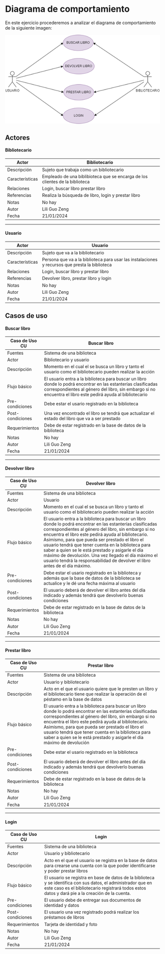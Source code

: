 # Diagrama de comportamiento

En este ejercicio procederemos a analizar el diagrama de comportamiento de la siguiente imagen: 

![biblioteca](biblioteca.drawio.png)

## Actores

#### Bibliotecario

|  Actor | Bibliotecario |
|---|---|
| Descripción  | Sujeto que trabaja como un bibliotecario  |
| Características  | Empleado de una biblibioteca que se encarga de los clientes de la biblioteca |
| Relaciones | Login, buscar libro prestar libro  |
| Referencias | Realiza la búsqueda de libro, login y prestar libro|   
|  Notas |  No hay |
| Autor  | Lili Guo Zeng |
|Fecha | 21/01/2024 |

---
#### Usuario

|  Actor | Usuario |
|---|---|
| Descripción  | Sujeto que va a la bibliotecario  |
| Características  | Persona que va a la biblioteca para usar las instalaciones y recursos que presta la biblioteca |
| Relaciones | Login, buscar libro y prestar libro |
| Referencias | Devolver libro, prestar libro y login |   
|  Notas |  No hay |
| Autor  | Lili Guo Zeng |
|Fecha | 21/01/2024 |

## Casos de uso

#### Buscar libro

  |  Caso de Uso	CU | Buscar libro |
  |---|---|
  | Fuentes  | Sistema de una biblioteca  |
  | Actor  |  Bibliotecario y usuario  |
  | Descripción | Momento en el cual el se busca un libro y tanto el usuario como el bibliotecario pueden realizar la acción  |
  | Flujo básico | El usuario entra a la biblioteca para buscar un libro donde lo podrá encontrar en las estanterías clasificadas correspondientes al género del libro, sin embargo si no encuentra el libro este pedirá ayuda al bibliotecario |
  | Pre-condiciones | Debe estar el usario registrado en la biblioteca  |  
  | Post-condiciones  | Una vez encontrado el libro se tendrá que actualizar el estado del libro que va a ser prestado |  
  |  Requerimientos | Debe de estar registrado en la base de datos de la biblioteca  |
  |  Notas |  No hay |
  | Autor  | Lili Guo Zeng |
  |Fecha | 21/01/2024 |

---
  #### Devolver libro

  |  Caso de Uso	CU | Devolver libro |
  |---|---|
  | Fuentes  | Sistema de una biblioteca  |
  | Actor  |  Usuario  |
  | Descripción | Momento en el cual el se busca un libro y tanto el usuario como el bibliotecario pueden realizar la acción  |
  | Flujo básico | El usuario entra a la biblioteca para buscar un libro donde lo podrá encontrar en las estanterías clasificadas correspondientes al género del libro, sin embargo si no encuentra el libro este pedirá ayuda al bibliotecario. Asimismo, para que pueda ser prestado el libro el usuario tendrá que tener cuenta en la biblioteca para saber a quien se le está prestado y asigarle el día máximo de devolución. Una vez llegado el día máximo el usuario tendrá la responsabilidad de devolver el libro antes de el día máximo. |
  | Pre-condiciones | Debe estar el usario registrado en la biblioteca y además que la base de datos de la biblioteca se actualice y le dé una fecha máxima al usuario  |  
  | Post-condiciones  | El usuario deberá de devolver el libro antes del día indicado y además tendrá que devolverlo buenas condiciones |  
  |  Requerimientos | Debe de estar registrado en la base de datos de la biblioteca  |
  |  Notas |  No hay |
  | Autor  | Lili Guo Zeng |
  |Fecha | 21/01/2024 |

---
#### Prestar libro

  |  Caso de Uso	CU | Prestar libro |
  |---|---|
  | Fuentes  | Sistema de una biblioteca  |
  | Actor  |  Usuario y bibliotecario  |
  | Descripción | Acto en el que el usuario quiere que le presten un libro y el bibliotecario tiene que realizar la operación de el péstamo en la base de datos  |
  | Flujo básico | El usuario entra a la biblioteca para buscar un libro donde lo podrá encontrar en las estanterías clasificadas correspondientes al género del libro, sin embargo si no encuentra el libro este pedirá ayuda al bibliotecario. Asimismo, para que pueda ser prestado el libro el usuario tendrá que tener cuenta en la biblioteca para saber a quien se le está prestado y asigarle el día máximo de devolución |
  | Pre-condiciones | Debe estar el usario registrado en la biblioteca |  
  | Post-condiciones  | El usuario deberá de devolver el libro antes del día indicado y además tendrá que devolverlo buenas condiciones |  
  |  Requerimientos | Debe de estar registrado en la base de datos de la biblioteca  |
  |  Notas |  No hay |
  | Autor  | Lili Guo Zeng |
  |Fecha | 21/01/2024 |

  --- 
  #### Login

  |  Caso de Uso	CU | Login |
  |---|---|
  | Fuentes  | Sistema de una biblioteca  |
  | Actor  |  Usuario y bibliotecario  |
  | Descripción | Acto en el que el usuario se registra en la base de datos para crearse una cuenta con la que poder identificarse y poder prestar libros |
  | Flujo básico | El usuario se registra en base de datos de la biblioteca y se identifica con sus datos, el administrador que en este caso es el bibliotecario registrará todos estos datos y dará pie a la creación de la cuenta. |
  | Pre-condiciones | El usuario debe de entregar sus documentos de identidad y datos |  
  | Post-condiciones  | El usuario una vez registrado podrá realizar los préstamos de libros |  
  |  Requerimientos | Tarjeta de identidad y foto  |
  |  Notas |  No hay |
  | Autor  | Lili Guo Zeng |
  |Fecha | 21/01/2024 |